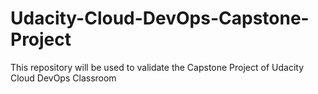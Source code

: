 # Udacity-Cloud-DevOps-Capstone-Project
This repository will be used to validate the Capstone Project of Udacity Cloud DevOps Classroom
